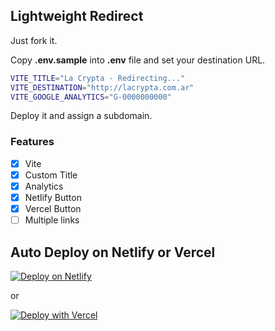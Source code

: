 ## Lightweight Redirect

Just fork it.

Copy **.env.sample** into **.env** file and set your destination URL.

```bash
VITE_TITLE="La Crypta - Redirecting..."
VITE_DESTINATION="http://lacrypta.com.ar"
VITE_GOOGLE_ANALYTICS="G-0000000000"
```

Deploy it and assign a subdomain.

### Features

- [x] Vite
- [x] Custom Title
- [x] Analytics
- [x] Netlify Button
- [x] Vercel Button
- [ ] Multiple links

## Auto Deploy on Netlify or Vercel

[![Deploy on Netlify](https://www.netlify.com/img/deploy/button.svg)](https://app.netlify.com/start/deploy?repository=https://github.com/lacrypta/redirect)

or

[![Deploy with Vercel](https://vercel.com/button)](https://vercel.com/new/clone?repository-url=https%3A%2F%2Fgithub.com%2Flacrypta%2Fredirect&env=VITE_TITLE,VITE_DESTINATION,VITE_GOOGLE_ANALYTICS&envDescription=HTML%20Title%20while%20loading%20and%20Destination%20URL&project-name=redirect&repository-name=redirect)
